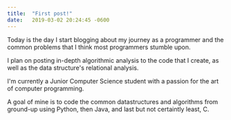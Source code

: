 ```yaml
---
title:  "First post!"
date:   2019-03-02 20:24:45 -0600
---
```

Today is the day I start blogging about my journey as a programmer and the common problems that I think most programmers stumble upon.

I plan on posting in-depth algorithmic analysis to the code that I create, as well as the data structure's relational analysis.

I'm currently a Junior Computer Science student with a passion for the art of computer programming.

A goal of mine is to code the common datastructures and algorithms from ground-up using Python, then Java, and last but not certaintly least, C.